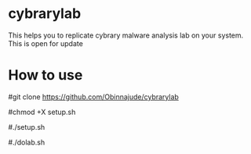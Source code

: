 # cybrarylab
This helps you to replicate cybrary malware analysis lab on your system.
This is open for update 
# How to use
#git clone https://github.com/Obinnajude/cybrarylab

#chmod +X setup.sh

#./setup.sh

#./dolab.sh
